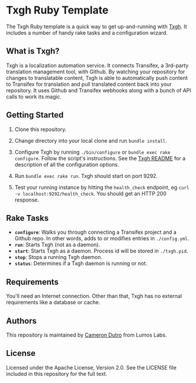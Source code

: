 Txgh Ruby Template
====

The Txgh Ruby template is a quick way to get up-and-running with [Txgh](https://github.com/lumoslabs/txgh). It includes a number of handy rake tasks and a configuration wizard.

What is Txgh?
---

Txgh is a localization automation service. It connects Transifex, a 3rd-party translation management tool, with Github. By watching your repository for changes to translatable content, Txgh is able to automatically push content to Transifex for translation and pull translated content back into your repository. It uses Github and Transifex webhooks along with a bunch of API calls to work its magic.

Getting Started
---

1. Clone this repository.

2. Change directory into your local clone and run `bundle install`.

3. Configure Txgh by running `./bin/configure` or `bundle exec rake configure`. Follow the script's instructions. See the [Txgh README](https://github.com/lumoslabs/txgh#configuring-txgh) for a description of all the configuration options.

4. Run `bundle exec rake run`. Txgh should start on port 9292.

5. Test your running instance by hitting the `health_check` endpoint, eg `curl -v localhost:9292/health_check`. You should get an HTTP 200 response.

Rake Tasks
---

* **`configure`**: Walks you through connecting a Transifex project and a Github repo. In other words, adds to or modifies entries in `./config.yml`.
* **`run`**: Starts Txgh (not as a daemon).
* **`start`**: Starts Txgh as a daemon. Process id will be stored in `./txgh.pid`.
* **`stop`**: Stops a running Txgh daemon.
* **`status`**: Determines if a Txgh daemon is running or not.

Requirements
---

You'll need an Internet connection. Other than that, Txgh has no external requirements like a database or cache.

Authors
---

This repository is maintained by [Cameron Dutro](https://github.com/camertron) from Lumos Labs.

License
---

Licensed under the Apache License, Version 2.0. See the LICENSE file included in this repository for the full text.